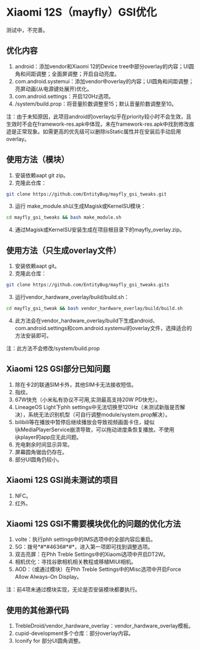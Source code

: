 # Xiaomi 12S（mayfly）GSI优化

测试中，不完善。

## 优化内容
1. android：添加vendor和Xiaomi 12的Device tree中部分overlay的内容；UI圆角和间距调整；全面屏调整；开启自动亮度。
2. com.android.systemui：添加vendor中overlay的内容；UI圆角和间距调整；亮屏动画(从电源键处展开)优化。
3. com.android.settings：开启120Hz选项。
4. /system/build.prop：将音量阶数调整至15；默认音量阶数调整至10。

注：由于未知原因，此项目android的overlay似乎在priority较小时不会生效，且生效时不会在framework-res.apk中体现，未在framework-res.apk中找到修改痕迹是正常现象。如需更高的优先级可以删除isStatic属性并在安装后手动启用overlay。

## 使用方法（模块）
1. 安装依赖aapt git zip。
2. 克隆此仓库：  
```bash
git clone https://github.com/EntityBug/mayfly_gsi_tweaks.git
```
3. 运行 make_module.sh以生成Magisk或KernelSU模块：  
```bash
cd mayfly_gsi_tweaks && bash make_module.sh
```  
4. 通过Magisk或KernelSU安装生成在项目根目录下的mayfly_overlay.zip。

## 使用方法（只生成overlay文件）
1. 安装依赖aapt git。
2. 克隆此仓库：  
```bash
git clone https://github.com/EntityBug/mayfly_gsi_tweaks.gits
```
3. 运行vendor_hardware_overlay/build/build.sh：  
```bash
cd mayfly_gsi_tweak && bash vendor_hardware_overlay/build/build.sh
```  
4. 此方法会在vendor_hardware_overlay/build下生成android、com.android.settings和com.android.systemui的overlay文件，选择适合的方法安装即可。

注：此方法不会修改/system/build.prop

## Xiaomi 12S GSI部分已知问题
1. 除在卡2的联通SIM卡外，其他SIM卡无法接收短信。
2. 指纹。
3. 67W快充（小米私有协议不可用,实测最高支持20W PD快充）。
4. LineageOS Light下phh settings中无法切换至120Hz（未测试新版是否解决），系统无法识别机型（可自行调整module/system.prop解决）。
5. bilibili等在播放中暂停后继续播放会导致视频画面卡住，疑似IjkMediaPlayerService崩溃导致，可以拖动进度条恢复播放。不使用ijkplayer的app应无此问题。
6. 充电剩余时间显示异常。
7. 屏幕圆角锯齿仍存在。
8. 部分UI圆角仍较小。

## Xiaomi 12S GSI尚未测试的项目
1. NFC。
2. 红外。

## Xiaomi 12S GSI不需要模块优化的问题的优化方法
1. volte：执行phh settings中的IMS选项中的全部内容后重启。
2. 5G：拨号\*#\*#4636#\*#\*，进入第一项即可找到调整选项。
3. 双击亮屏：在Phh Treble Settings中的Xiaomi选项中开启DT2W。
4. 相机优化：寻找谷歌相机相关教程或移植MIUI相机。
5. AOD：（或通过模块）在Phh Treble Settings中的Misc选项中开启Force Allow Always-On Display。

注：前4项未通过模块实现，无论是否安装模块都要执行。

## 使用的其他源代码
1. TrebleDroid/vendor_hardware_overlay：vendor_hardware_overlay模板。
2. cupid-development多个仓库：部分overlay内容。
3. Iconify for 部分UI圆角调整。
